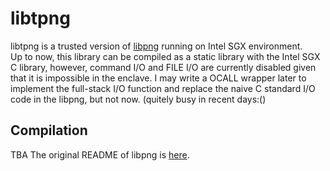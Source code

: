 # libtpng
libtpng is a trusted version of [libpng](https://github.com/glennrp/libpng) running on Intel SGX environment.  
Up to now, this library can be compiled as a static library with the Intel SGX C library, however, command I/O and FILE I/O are currently disabled given that it is impossible in the enclave. I may write a OCALL wrapper later to implement the full-stack I/O function and replace the naive C standard I/O code in the libpng, but not now. (quitely busy in recent days:()
## Compilation
TBA
The original README of libpng is [here](https://github.com/xymeng16/libtpng/blob/main/README).
